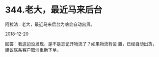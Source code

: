# 344.老大，最近马来后台

阿拉法 : 老大，最近马来后台为啥会自动出货。

2018-12-20

回答：我这边没发现，是不是忘记开物流了？如果物流有设 置，已经自动出货，建议联系客户取消重新下单。